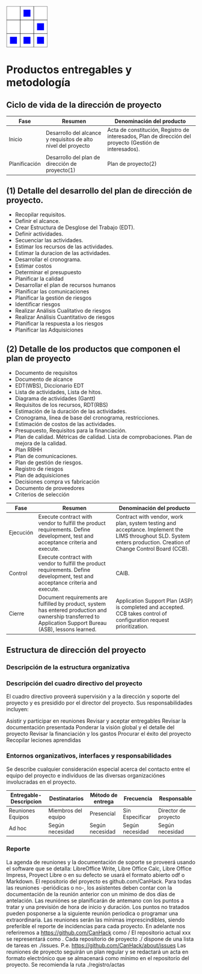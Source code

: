 

[logo]:/art/logo/canhack.png
[about_logo]:/art/logo/logo.md
[![Nuestro logo][logo]][about_logo]


Productos entregables y metodología
==================

Ciclo de vida de la dirección de proyecto
--------------

Fase | Resumen | Denominación del producto
---------- | ------- | -------------------
Inicio |Desarrollo del alcance y requisitos de alto nivel del proyecto | Acta de constitución, Registro de interesados, Plan de dirección del proyecto (Gestión de interesados).
Planificación | Desarrollo del plan de dirección de proyecto(1) | Plan de proyecto(2)


(1) Detalle del desarrollo del plan de dirección de proyecto.
----------------------

 * Recopilar requisitos.
 * Definir el alcance.
 * Crear Estructura de Desglose del Trabajo (EDT).
 * Definir actividades.
 * Secuenciar las actividades.
 * Estimar los recursos de las actividades.
 * Estimar la duracion de las actividades.
 * Desarrollar el cronograma.
 * Estimar costos
 * Determinar el presupuesto
 * Planificar la calidad
 * Desarrollar el plan de recursos humanos
 * Planificar las comunicaciones
 * Planificar la gestión de riesgos
 * Identificar riesgos
 * Realizar Análisis Cualitativo de riesgos
 *  Realizar Análisis Cuantitativo de riesgos
 *  Planificar la respuesta a los riesgos
 * Planificar las Adquisiciones


(2) Detalle de los productos que componen el plan de proyecto
------------------------------------------

 * Documento de requisitos
 * Documento de alcance
 * EDT(WBS), Diccionario EDT
 * Lista de actividades, Lista de hitos.
 * Diagrama de actividades (Gantt)
 * Requisitos de los recursos, RDT(RBS)
 *  Estimación de la duración de las actividades.
 * Cronograma, linea de base del cronograma, restricciones.
 * Estimación de costos de las actividades.
 * Presupuesto, Requisitos para la financiación.
 * Plan de calidad. Métricas de calidad. Lista de comprobaciones. Plan de mejora de la calidad.
 * Plan RRHH
 * Plan de comunicaciones.
 * Plan de gestión de riesgos.
 * Registro de riesgos
 * Plan de adquisiciones
 *  Decisiones compra vs fabricación
 * Documento de proveedores
 *  Criterios de selección




Fase | Resumen | Denominación del producto
---------- | ------- | -------------------
Ejecución | Execute contract with vendor to fulfill the product requirements. Define development, test and acceptance criteria and execute.  | Contract with vendor, work plan, system testing and acceptance.  Implement the LIMS throughout SLD. System enters production. Creation of Change Control Board (CCB).
Control | Execute contract with vendor to fulfill the product requirements. Define development, test and acceptance criteria and execute.  | CAIB.
Cierre |Document requirements are fulfilled by product, system has entered production and ownership transferred to Application Support Bureau (ASB), lessons learned. | Application Support Plan (ASP) is completed and accepted. CCB takes control of configuration request prioritization.


Estructura de dirección del proyecto
--------------

### Descripción de la estructura organizativa



### Descripción del cuadro directivo del proyecto

El cuadro directivo proveerá supervisión y a la dirección y soporte del
proyecto y es presidido por el director del proyecto. Sus responsabilidades
incluyen:

 Asistir y participar en reuniones
 Revisar y aceptar entregables
 Revisar la documentación presentada
 Ponderar la visión global y el detalle del proyecto
 Revisar la financiación y los gastos
 Procurar el éxito del proyecto
 Recopilar leciones aprendidas



### Entornos organizativos, interfaces y responsabilidades

Se describe cualquier consideración especial acerca del contacto entre el
equipo del proyecto e indivíduos de las diversas organizaciónes involucradas
en el proyecto.


Entregable-Descripcion | Destinatarios | Método de entrega | Frecuencia | Responsable
---------- | ------- | ------------------- | ------ | -----
Reuniones Equipos | Miembros del equipo | Presencial | Sin Especificar | Director de proyecto
Ad hoc | Según necesidad | Según necesidad | Según necesidad | Según necesidad


### Reporte

La agenda de reuniones y la documentación de soporte se proveerá usando
el software que se detalla: LibreOffice Write, Libre Office Calc, Libre Office Impress,
Proyect Libre o en su defecto se usará el formato abierto odf o Markdown.
El repositorio del proyecto es github.com/CanHack.
Para todas las reuniones -periódicas o no-, los asistentes deben contar con la documentación de la reunión anterior con un mínimo de dos días de antelación.
Las reuniónes se planificarán de antemano con los puntos a tratar y una previsión de hora de inicio y duración.
Los puntos no tratados pueden posponerse a la siguiente reunión períodica o programar una extraordinaria.
Las reuniones serán las mínimas imprescindibles, siendo preferible el reporte de incidencias para cada proyecto.
En adelante nos referiremos a https://github.com/CanHack como /
El repositorio actual xxx se representará como .
Cada repositorio de proyecto ./ dispone de una lista de tareas en ./issues.
P.e. https://github.com/CanHack/about/issues
Las reuniones de proyecto seguirán un plan regular y se redactará un acta en formato electrónico que se almacenará como mínimo en el repositorio del proyecto. Se recomienda la ruta ./registro/actas
